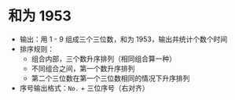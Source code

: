 # 和为 1953

- 输出：用 1 - 9 组成三个三位数，和为 1953，输出并统计个数个时间
- 排序规则：
    - 组合内部，三个数升序排列（相同组合算一种）
    - 不同组合之间，第一个数升序排列
    - 第二个三位数在第一个三位数相同的情况下升序排列
 - 序号输出格式：``No.`` + 三位序号（右对齐）
